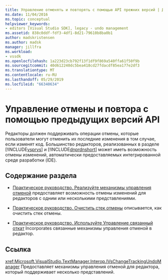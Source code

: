 ```yaml
---
title: Управление отменять и повторять с помощью API прежних версий | Документация Майкрософт
ms.date: 11/04/2016
ms.topic: conceptual
helpviewer_keywords:
- editors [Visual Studio SDK], legacy - undo management
ms.assetid: 838c0ddf-fdf3-4df1-8d21-79610b8ba0b1
author: madskristensen
ms.author: madsk
manager: jillfra
ms.workload:
- vssdk
ms.openlocfilehash: 1a223d23cb792f13f1df9f869a540ffa61f50f9b
ms.sourcegitcommit: 40d612240dc5bea418cd27fdacdf85ea177e2df3
ms.translationtype: MT
ms.contentlocale: ru-RU
ms.lasthandoff: 05/29/2019
ms.locfileid: "66340634"
---
```

# <a name="manage-undo-and-redo-by-using-the-legacy-api"></a>Управление отмены и повтора с помощью предыдущих версий API
Редакторы должен поддерживать операции отмены, которые пользователи могут отменить их последние изменения в том случае, если изменят код. Большинство редакторов, реализованных в разделе [!INCLUDE[vsprvs](../code-quality/includes/vsprvs_md.md)] и [!INCLUDE[dnprdnshort](../code-quality/includes/dnprdnshort_md.md)] может иметь возможность отмены изменений, автоматически предоставляемых интегрированной среде разработки (IDE).

## <a name="in-this-section"></a>Содержание раздела
- [Практическое руководство. Реализуйте механизмы управления отменой](../extensibility/how-to-implement-undo-management.md) предоставляет возможность отмены изменений для редакторов с одним или несколькими представлениями.

- [Практическое руководство. Очистить стек отмены](../extensibility/how-to-clear-the-undo-stack.md) описывается, как очистить стек отмены.

- [Практическое руководство. Используйте Управление связанный откат](../extensibility/how-to-use-linked-undo-management.md) Incorporates связанные механизмы управления отменой в редактор.

## <a name="reference"></a>Ссылка
 <xref:Microsoft.VisualStudio.TextManager.Interop.IVsChangeTrackingUndoManager> Предоставляет механизмы управления отменой для редактора, который поддерживает несколько представлений.
